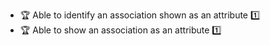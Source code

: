 * <span id="outcome-classDiagrams-associationsAsAttributes-one">:trophy: Able to identify an association shown as an attribute :one:</span>
* <span id="outcome-classDiagrams-associationsAsAttributes-two">:trophy: Able to show an association as an attribute :one:</span>
